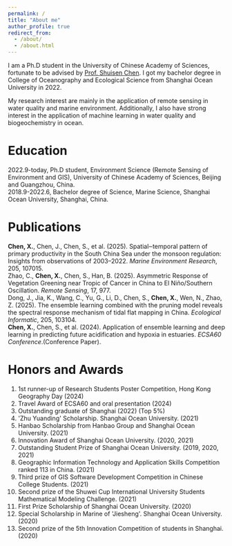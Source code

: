 ```yaml
---
permalink: /
title: "About me"
author_profile: true
redirect_from: 
  - /about/
  - /about.html
---
```

I am a Ph.D student in the University of Chinese Academy of Sciences, fortunate to be advised by [Prof. Shuisen Chen](https://www.gig.cas.cn/sourcedb/zw/rck/200907/t20090724_2196929.html). I got my bachelor degree in College of Oceanography and Ecological Science from Shanghai Ocean University in 2022.

My research interest are mainly in the application of remote sensing in water quality and marine environment. Additionally, I also have strong interest in the application of machine learning in water quality and biogeochemistry in ocean.

Education
======
2022.9-today, Ph.D student, Environment Science (Remote Sensing of Environment and GIS), University of Chinese Academy of Sciences, Beijing and Guangzhou, China.<br>
2018.9-2022.6, Bachelor degree of Science, Marine Science, Shanghai Ocean University, Shanghai, China.

Publications
======
**Chen, X.**, Chen, J., Chen, S., et al. (2025). Spatial‒temporal pattern of primary productivity in the South China Sea under the monsoon regulation: Insights from observations of 2003–2022. *Marine Environment Research*, 205, 107015.<br>
Zhao, C., **Chen, X.**, Chen, S., Han, B. (2025). Asymmetric Response of Vegetation Greening near Tropic of Cancer in China to El Niño/Southern Oscillation. *Remote Sensing*, 17, 977.<br>
Dong, J., Jia, K., Wang, C., Yu, G., Li, D., Chen, S., **Chen, X.**, Wen, N., Zhao, Z. (2025). The ensemble learning combined with the pruning model reveals the spectral response mechanism of tidal flat mapping in China. *Ecological Informatic*, 205, 103104.<br>
**Chen, X.**, Chen, S., et al. (2024). Application of ensemble learning and deep learning in predicting future acidification and hypoxia in estuaries. *ECSA60 Conference*.(Conference Paper). 

Honors and Awards
======
1. 1st runner-up of Research Students Poster Competition, Hong Kong Geography Day (2024)
1. Travel Award of ECSA60 and oral presentation (2024)
1. Outstanding graduate of Shanghai (2022) (Top 5%)
1. 'Zhu Yuanding' Scholarship. Shanghai Ocean University. (2021)
1. Hanbao Scholarship from Hanbao Group and Shanghai Ocean University. (2021)
1. Innovation Award of Shanghai Ocean University. (2020, 2021)
1. Outstanding Student Prize of Shanghai Ocean University. (2019, 2020, 2021)
1. Geographic Information Technology and Application Skills Competition ranked 113 in China. (2021)
1. Third prize of GIS Software Development Competition in Chinese College Students. (2021)
1. Second prize of the Shuwei Cup International University Students Mathematical Modeling Challenge. (2021)
1. First Prize Scholarship of Shanghai Ocean University. (2020)
1. Special Scholarship in Marine of 'Jiesheng'. Shanghai Ocean University. (2020)
1. Second prize of the 5th Innovation Competition of students in Shanghai. (2020)







